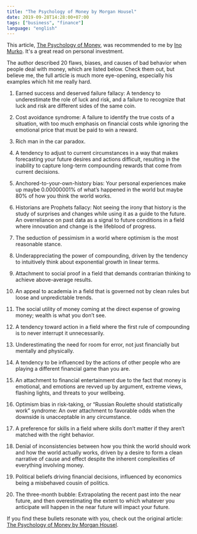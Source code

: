 ```yaml
---
title: "The Psychology of Money by Morgan Housel"
date: 2019-09-28T14:28:00+07:00
tags: ["business", "finance"]
language: "english"
---
```


This article, [The Psychology of Money](https://www.collaborativefund.com/blog/the-psychology-of-money/), was recommended to me by [Ino Murko](https://github.com/InoMurko). It's a great read on personal investment.

The author described 20 flaws, biases, and causes of bad behavior when people deal with money, which are listed below. Check them out, but believe me, the full article is much more eye-opening, especially his examples which hit me really hard.

1. Earned success and deserved failure fallacy: A tendency to underestimate the role of luck and risk, and a failure to recognize that luck and risk are different sides of the same coin.

2. Cost avoidance syndrome: A failure to identify the true costs of a situation, with too much emphasis on financial costs while ignoring the emotional price that must be paid to win a reward.

3. Rich man in the car paradox.

4. A tendency to adjust to current circumstances in a way that makes forecasting your future desires and actions difficult, resulting in the inability to capture long-term compounding rewards that come from current decisions.

5. Anchored-to-your-own-history bias: Your personal experiences make up maybe 0.00000001% of what’s happened in the world but maybe 80% of how you think the world works.

6. Historians are Prophets fallacy: Not seeing the irony that history is the study of surprises and changes while using it as a guide to the future. An overreliance on past data as a signal to future conditions in a field where innovation and change is the lifeblood of progress.

7. The seduction of pessimism in a world where optimism is the most reasonable stance.

8. Underappreciating the power of compounding, driven by the tendency to intuitively think about exponential growth in linear terms.

9. Attachment to social proof in a field that demands contrarian thinking to achieve above-average results.

10. An appeal to academia in a field that is governed not by clean rules but loose and unpredictable trends.

11. The social utility of money coming at the direct expense of growing money; wealth is what you don’t see.

12. A tendency toward action in a field where the first rule of compounding is to never interrupt it unnecessarily.

13. Underestimating the need for room for error, not just financially but mentally and physically.

14. A tendency to be influenced by the actions of other people who are playing a different financial game than you are.

15. An attachment to financial entertainment due to the fact that money is emotional, and emotions are revved up by argument, extreme views, flashing lights, and threats to your wellbeing.

16. Optimism bias in risk-taking, or “Russian Roulette should statistically work” syndrome: An over attachment to favorable odds when the downside is unacceptable in any circumstance.

17. A preference for skills in a field where skills don’t matter if they aren’t matched with the right behavior.

18. Denial of inconsistencies between how you think the world should work and how the world actually works, driven by a desire to form a clean narrative of cause and effect despite the inherent complexities of everything involving money.

19. Political beliefs driving financial decisions, influenced by economics being a misbehaved cousin of politics.

20. The three-month bubble: Extrapolating the recent past into the near future, and then overestimating the extent to which whatever you anticipate will happen in the near future will impact your future.

If you find these bullets resonate with you, check out the original article: [The Psychology of Money by Morgan Housel](https://www.collaborativefund.com/blog/the-psychology-of-money).
